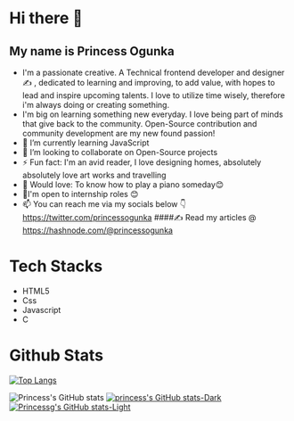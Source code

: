 # Hi there 👋

## My name is Princess Ogunka
* I'm a passionate creative. A Technical  frontend developer and designer✍ , dedicated to learning and improving, to add value, with hopes to lead and inspire upcoming talents. I love to utilize time wisely, therefore i'm always doing or creating something.
* I'm big on learning something new everyday. I love being part of minds that give back to the community. Open-Source contribution and community development are my new found passion!
* 🌱 I’m currently learning JavaScript 
* 👯 I’m looking to collaborate on Open-Source projects
* ⚡ Fun fact: I'm an avid reader, I love designing homes, absolutely absolutely love art works and travelling 
* 🎸 Would love: To know how to play a piano someday😊
* 🙂I'm open to internship roles 😊
* 📫 You can reach me via my socials below 👇
https://twitter.com/princessogunka
####✍ Read my articles @ https://hashnode.com/@princessogunka

# Tech Stacks 
* HTML5
* Css
* Javascript
* C

# Github Stats
[![Top Langs](https://github-readme-stats.vercel.app/api/top-langs/?username=princessbillions&layout=compact)](https://github.com/princessbillions/github-readme-stats)


![Princess's GitHub stats](https://github-readme-stats.vercel.app/api?username=princessbillions&show_icons=true&theme=material-palenight)
[![princess's GitHub stats-Dark](https://github-readme-stats.vercel.app/api?username=princessbillions&show_icons=true&theme=dark#gh-dark-mode-only)](https://github.com/princessbillions/github-readme-stats#gh-dark-mode-only)
[![Princessg's GitHub stats-Light](https://github-readme-stats.vercel.app/api?username=princessbillions&show_icons=true&theme=default#gh-light-mode-only)](https://github.com/princessbillions/github-readme-stats#gh-light-mode-only)

